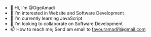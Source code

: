 - 👋 Hi, I’m @OgeAmadi
- 👀 I’m interested in Website and Software Development 
- 🌱 I’m currently learning JavaScript 
- 💞️ I’m looking to collaborate on Software Development 
- 📫 How to reach me; Send am email to favouramadi1@gmail.com 

<!---
OgeAmadi/OgeAmadi is a ✨ special ✨ repository because its `README.md` (this file) appears on your GitHub profile.
You can click the Preview link to take a look at your changes.
--->
